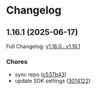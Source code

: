 # Changelog

## 1.16.1 (2025-06-17)

Full Changelog: [v1.16.0...v1.16.1](https://github.com/spi-tch/node/compare/v1.16.0...v1.16.1)

### Chores

* sync repo ([c537b43](https://github.com/spi-tch/node/commit/c537b434b5dc7709e3141ee647aa2fa7d36a47e1))
* update SDK settings ([3014122](https://github.com/spi-tch/node/commit/3014122f88736cc800e509bb0f3abc323941b699))
